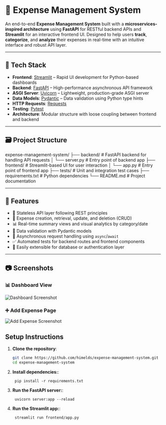 # 💸 Expense Management System

An end-to-end **Expense Management System** built with a **microservices-inspired architecture** using **FastAPI** for RESTful backend APIs and **Streamlit** for an interactive frontend UI. Designed to help users **track**, **categorize**, and **analyze** their expenses in real-time with an intuitive interface and robust API layer.

---

## 🔧 Tech Stack

- **Frontend**: [Streamlit](https://streamlit.io/) – Rapid UI development for Python-based dashboards
- **Backend**: [FastAPI](https://fastapi.tiangolo.com/) – High-performance asynchronous API framework
- **ASGI Server**: [Uvicorn](https://www.uvicorn.org/) – Lightweight, production-grade ASGI server
- **Data Models**: [Pydantic](https://docs.pydantic.dev/) – Data validation using Python type hints
- **HTTP Requests**: [Requests](https://requests.readthedocs.io/)
- **Testing**: [Pytest](https://docs.pytest.org/en/stable/)
- **Architecture**: Modular structure with loose coupling between frontend and backend

---

## 🗃️ Project Structure

expense-management-system/
├── backend/ # FastAPI backend for handling API requests
│ └── server.py # Entry point of backend app
├── frontend/ # Streamlit-based UI for user interaction
│ └── app.py # Entry point of frontend app
├── tests/ # Unit and integration test cases
├── requirements.txt # Python dependencies
└── README.md # Project documentation


---

## 🚀 Features

- 🔐 Stateless API layer following REST principles
- 🧾 Expense creation, retrieval, update, and deletion (CRUD)
- 📊 Real-time summary views and visual analytics by category/date
- 🧠 Data validation with Pydantic models
- 🔄 Asynchronous request handling using `async`/`await`
- ✅ Automated tests for backend routes and frontend components
- 🔌 Easily extensible for database or authentication layer

---

## 📷 Screenshots

### 📊 Dashboard View
![Dashboard Screenshot](assets/dashboard.png)

### ➕ Add Expense Page
![Add Expense Screenshot](assets/add_expense.png)

## Setup Instructions

1. **Clone the repository**:
   ```bash
   git clone https://github.com/himelds/expense-management-system.git
   cd expense-management-system
   ```
2. **Install dependencies:**:   
   ```commandline
    pip install -r requirements.txt
   ```
3. **Run the FastAPI server:**:   
   ```commandline
    uvicorn server:app --reload
   ```
4. **Run the Streamlit app:**:   
   ```commandline
    streamlit run frontend/app.py